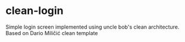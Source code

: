 # clean-login
Simple login screen implemented using uncle bob's clean architecture. Based on Dario Miličić clean template

